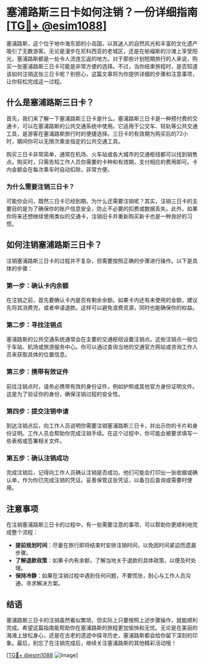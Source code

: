 # 塞浦路斯三日卡如何注销？一份详细指南[[TG💪+ @esim1088](https://t.me/s/esim1088)]

塞浦路斯，这个位于地中海东部的小岛国，以其迷人的自然风光和丰富的文化遗产吸引了无数游客。无论是漫步在尼科西亚的老城区，还是在帕福斯的沙滩上享受阳光，塞浦路斯都是一处令人流连忘返的地方。对于那些计划短期旅行的人来说，购买一张塞浦路斯三日卡可能是非常方便的选择。不过，当你结束旅程时，是否知道该如何注销这张三日卡呢？别担心，这篇文章将为你提供详细的步骤和注意事项，让你轻松完成这一过程。

## 什么是塞浦路斯三日卡？

首先，我们来了解一下塞浦路斯三日卡是什么。塞浦路斯三日卡是一种预付费的交通卡，可以在塞浦路斯的公共交通系统中使用。它适用于公交车、轻轨等公共交通工具，是游客在塞浦路斯旅行时的便捷选择。三日卡的有效期为购买后的72小时，期间你可以无限次乘坐指定的公共交通工具。

购买三日卡非常简单，通常在机场、火车站或各大城市的交通枢纽都可以找到销售点。购买时，只需告知工作人员你需要的卡种和有效期，支付相应的费用即可。卡内金额会在每次乘车时自动扣除，非常方便。

### 为什么需要注销三日卡？

可能你会问，既然三日卡已经到期，为什么还需要注销呢？其实，注销三日卡的主要目的是为了确保你的账户信息安全，防止不必要的扣费或数据丢失。此外，如果你将来还想继续使用类似的交通卡，注销旧卡并重新购买新卡也是一种良好的习惯。

## 如何注销塞浦路斯三日卡？

注销塞浦路斯三日卡的过程并不复杂，但需要按照正确的步骤进行操作。以下是具体的步骤：

### 第一步：确认卡内余额

在注销之前，首先要确认卡内是否有剩余余额。如果卡内还有未使用的金额，建议先将其消费完，或者申请退款。这样可以避免浪费资源，同时也能确保你的权益。

### 第二步：寻找注销点

塞浦路斯的公共交通系统通常会在主要的交通枢纽设置注销点。这些注销点一般位于车站、机场或旅游服务中心。你可以通过查询当地的交通官方网站或咨询工作人员来获取具体的位置信息。

### 第三步：携带有效证件

前往注销点时，请务必携带有效的身份证件，例如护照或其他官方身份证明文件。这是为了验证你的身份，确保注销过程的安全性。

### 第四步：提交注销申请

到达注销点后，向工作人员说明你需要注销塞浦路斯三日卡，并出示你的卡片和身份证明。工作人员会帮助你完成注销手续。在这个过程中，你可能会被要求填写一些表格或签署相关文件。

### 第五步：确认注销成功

完成注销后，记得向工作人员确认注销是否成功。他们可能会打印出一张收据或确认单，作为你已完成注销的凭证。妥善保管这张凭证，以备日后查询或需要时使用。

## 注意事项

在注销塞浦路斯三日卡的过程中，有一些需要注意的事项，可以帮助你更顺利地完成整个流程：

- **提前规划时间**：尽量在旅行即将结束时安排注销时间，以免因时间紧迫而遗漏步骤。
- **了解退款政策**：如果卡内有余额，了解当地关于退款的具体政策，以便及时处理。
- **保持冷静**：如果在注销过程中遇到任何问题，不要慌张，耐心与工作人员沟通，寻求解决方案。

## 结语

塞浦路斯三日卡的注销虽然看似繁琐，但实际上只要按照上述步骤操作，就能顺利完成。希望这篇指南能帮助你在塞浦路斯的旅程更加愉快和无忧。无论是在美丽的海滩上放松身心，还是在古老的遗迹中探寻历史，塞浦路斯都会给你留下深刻的印象。最后，别忘了在注销完成后，继续关注塞浦路斯的其他精彩活动哦！

[[TG💪+ @esim1088](https://t.me/s/esim1088) ![Image](https://i.postimg.cc/4NQfJmqS/Snipaste-2025-05-13-00-14-12.png)]